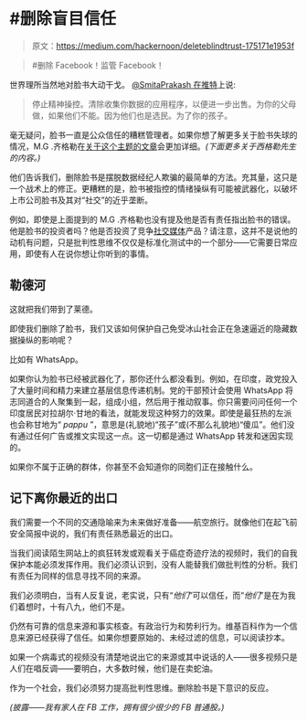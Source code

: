 # #删除盲目信任

> 原文：<https://medium.com/hackernoon/deleteblindtrust-175171e1953f>

> #删除 Facebook！监管 Facebook！

世界理所当然地对脸书大动干戈。 [@SmitaPrakash 在推特](https://twitter.com/smitaprakash)上说:

> 停止精神操控。清除收集你数据的应用程序，以便进一步出售。为你的父母做，如果他们不能。因为他们也是选民。为了你的孩子。

毫无疑问，脸书一直是公众信任的糟糕管理者。如果你想了解更多关于脸书失球的情况，M.G .齐格勒在[关于这个主题的文章](https://500ish.com/foot-in-mouthbook-c35a64cd9341)会更加详细。*(下面更多关于西格勒先生的内容。)*

他们告诉我们，删除脸书是摆脱数据经纪人欺骗的最简单的方法。充其量，这只是一个战术上的修正。更糟糕的是，脸书被指控的情绪操纵有可能被武器化，以破坏上市公司脸书及其对“社交”的近乎垄断。

例如，即使是上面提到的 M.G .齐格勒也没有提及他是否有责任指出脸书的错误。他是脸书的投资者吗？他是否投资了竞争[社交媒体](https://hackernoon.com/tagged/social-media)产品？请注意，这并不是说他的动机有问题，只是批判性思维不仅仅是标准化测试中的一个部分——它需要日常应用，即使有人在说你想让你听到的事情。

## 勒德河

这就把我们带到了莱德。

即使我们删除了脸书，我们又该如何保护自己免受冰山社会正在急速逼近的隐藏数据操纵的影响呢？

比如有 WhatsApp。

如果你认为脸书已经被武器化了，那你还什么都没看到。例如，在印度，政党投入了大量时间和精力来建立基层信息传递机制。党的干部预计会使用 WhatsApp 将志同道合的人聚集到一起，组成小组，然后用于推动叙事。你只需要问问任何一个印度居民对拉胡尔·甘地的看法，就能发现这种努力的效果。即使是最狂热的左派也会称甘地为“ *pappu* ”，意思是(礼貌地)“孩子”或(不那么礼貌地)“傻瓜”。他们没有通过任何广告或推文实现这一点。这一切都是通过 WhatsApp 转发和迷因实现的。

如果你不属于正确的群体，你甚至不会知道你的同胞们正在接触什么。

## 记下离你最近的出口

我们需要一个不同的交通隐喻来为未来做好准备——航空旅行。就像他们在起飞前安全简报中说的，我们有责任熟悉最近的出口。

当我们阅读陌生网站上的疯狂转发或观看关于癌症奇迹疗法的视频时，我们的自我保护本能必须发挥作用。我们必须认识到，没有人能替我们做批判性的分析。我们有责任为同样的信息寻找不同的来源。

我们必须明白，当有人反复说，老实说，只有“*他们*”可以信任，而“*他们*”是在为我们着想时，十有八九，他们不是。

仍然有可靠的信息来源和事实核查。有政治行为和势利行为。维基百科作为一个信息来源已经获得了信任。如果你想要原始的、未经过滤的信息，可以阅读抄本。

如果一个病毒式的视频没有清楚地说出它的来源或其中说话的人——很多视频只是人们在唱反调——要明白，大多数时候，他们是在卖蛇油。

作为一个社会，我们必须努力提高批判性思维。删除脸书是下意识的反应。

*(披露——我有家人在 FB 工作，拥有很少很少的 FB 普通股。)*